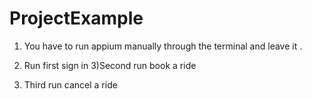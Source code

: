 # ProjectExample
1) You have to run appium manually through the terminal and leave it .
2) Run first sign in 
 3)Second run book a ride

 4) Third run cancel a ride 
